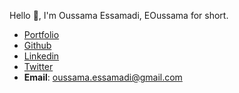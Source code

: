 Hello 👋, I'm Oussama Essamadi, EOussama for short.
* [Portfolio](https://ouss.es)
* [Github](https://github.com/EOussama)
* [Linkedin](https://www.linkedin.com/in/eoussama)
* [Twitter](https://twitter.com/OussamaEssamadi)
* **Email**: [oussama.essamadi@gmail.com](mailto:oussama.essamadi@gmail.com)
